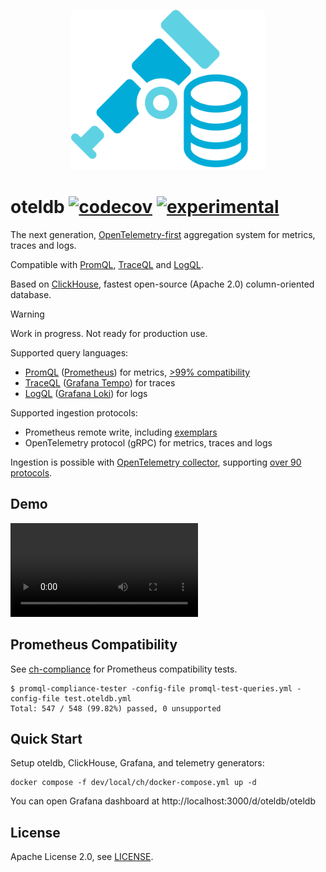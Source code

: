 <p align="center">
<img height="256" src="logo.svg" alt="oteldb svg logo">
</p>

# oteldb [![codecov](https://img.shields.io/codecov/c/github/go-faster/oteldb?label=cover)](https://codecov.io/gh/go-faster/oteldb) [![experimental](https://img.shields.io/badge/-experimental-blueviolet)](https://go-faster.org/docs/projects/status#experimental)

The next generation, [OpenTelemetry-first][otel] aggregation system for metrics, traces and logs.

Compatible with [PromQL][promql], [TraceQL][traceql] and [LogQL][logql].

Based on [ClickHouse][clickhouse], fastest open-source (Apache 2.0) column-oriented database.

[clickhouse]: https://clickhouse.com/
[otel]: https://opentelemetry.io/

> [!WARNING]
> Work in progress. Not ready for production use.

Supported query languages:
- [PromQL][promql] ([Prometheus][prometheus]) for metrics, [>99% compatibility][compliance]
- [TraceQL][traceql] ([Grafana Tempo][tempo]) for traces
- [LogQL][logql] ([Grafana Loki][loki]) for logs

[traceql]: https://grafana.com/docs/tempo/latest/traceql/
[logql]: https://grafana.com/docs/loki/latest/query/
[promql]: https://prometheus.io/docs/prometheus/latest/querying/basics/

[prometheus]: https://prometheus.io/
[loki]: https://grafana.com/oss/loki/
[tempo]: https://grafana.com/oss/tempo/

Supported ingestion protocols:
- Prometheus remote write, including [exemplars][exemplars]
- OpenTelemetry protocol (gRPC) for metrics, traces and logs

Ingestion is possible with [OpenTelemetry collector][otelcol], supporting [over 90 protocols][otelcol-contrib].

[otelcol]: https://opentelemetry.io/docs/collector/
[otelcol-contrib]: https://github.com/open-telemetry/opentelemetry-collector-contrib/tree/main/receiver
[exemplars]: https://grafana.com/docs/grafana/latest/fundamentals/exemplars/

## Demo

<video src="oteldb.mp4"></video>

## Prometheus Compatibility

See [ch-compliance][compliance] for Prometheus compatibility tests.

```console
$ promql-compliance-tester -config-file promql-test-queries.yml -config-file test.oteldb.yml
Total: 547 / 548 (99.82%) passed, 0 unsupported
```

[compliance]: ./dev/local/ch-compliance

## Quick Start

Setup oteldb, ClickHouse, Grafana, and telemetry generators:

```shell
docker compose -f dev/local/ch/docker-compose.yml up -d
```

You can open Grafana dashboard at http://localhost:3000/d/oteldb/oteldb

## License

Apache License 2.0, see [LICENSE](./LICENSE).
